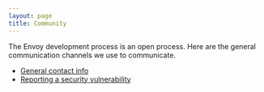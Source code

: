 ```yaml
---
layout: page
title: Community
---
```


The Envoy development process is an open process. Here are the general communication channels we use to communicate.

* [General contact info](https://github.com/envoyproxy/envoy#contact)
* [Reporting a security vulnerability](https://github.com/envoyproxy/envoy#reporting-security-vulnerabilities)

